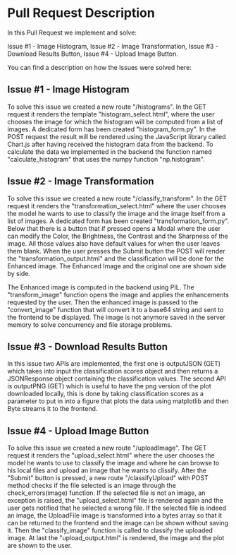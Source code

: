 # Pull Request Description

In this Pull Request we implement and solve:

Issue #1 - Image Histogram,
Issue #2 - Image Transformation,
Issue #3 - Download Results Button,
Issue #4 - Upload Image Button.

You can find a description on how the Issues were solved here:

## Issue #1 - Image Histogram

To solve this issue we created a new route "/histograms". In the GET request it renders the template "histogram_select.html", where the user chooses the image for which the histogram will be computed from a list of images.
A dedicated form has been created "histogram_form.py".
In the POST request the result will be rendered using the JavaScript library called Chart.js after having received the histogram data from the backend.
To calculate the data we implemented in the backend the function named "calculate_histogram" that uses the numpy function "np.histogram".

## Issue #2 - Image Transformation

To solve this issue we created a new route "/classify_transform". In the GET request it renders the "transformation_select.html" where the user chooses the model he wants to use to classify the image and the image itself from a list of images.
A dedicated form has been created "transformation_form.py".
Below that there is a button that if pressed opens a Modal where the user can modify the Color, the Brightness, the Contrast and the Sharpness of the image. All those values also have default values for when the user leaves them blank.
When the user presses the Submit button the POST will render the "transformation_output.html" and the classification will be done for the Enhanced image. The Enhanced Image and the original one are shown side by side.

The Enhanced image is computed in the backend using PIL.
The "transform_image" function opens the image and applies the enhancements requested by the user. Then the enhanced image is passed to the "convert_image" function that will convert it to a base64 string and sent to the frontend to be displayed. The image is not anymore saved in the server memory to solve concurrency and file storage problems.

## Issue #3 - Download Results Button

In this issue two APIs are implemented, the first one is outputJSON (GET) which takes into input the classification scores object and then returns a JSONResponse object containing the classification values.
The second API is outputPNG (GET) which is useful to have the png version of the plot downloaded locally, this is done by taking classification scores as a parameter to put in into a figure that plots the data using matplotlib and then Byte streams it to the frontend.

## Issue #4 - Upload Image Button

To solve this issue we created a new route "/uploadImage". The GET request it renders the "upload_select.html" where the user chooses the model he wants to use to classify the image and where he can browse to his local files and upload an image that he wants to clissify.
After the "Submit" button is pressed, a new route "/classifyUpload" with POST method checks if the file selected is an image through the check_errors(image) function.
If the selected file is not an image, an exception is raised, the "upload_select.html" file is rendered again and the user gets notified that he selected a wrong file.
If the selected file is indeed an image, the UploadFile image is transformed into a bytes array so that it can be returned to the frontend and the image can be shown without saving it.
Then the "classify_image" function is called to classify the uploaded image.
At last the "upload_output.html" is rendered, the image and the plot are shown to the user. 